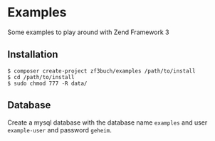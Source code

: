 # Examples

Some examples to play around with Zend Framework 3 

## Installation

```
$ composer create-project zf3buch/examples /path/to/install
$ cd /path/to/install
$ sudo chmod 777 -R data/
```

## Database

Create a mysql database with the database name `examples` and user 
`example-user` and password `geheim`.
